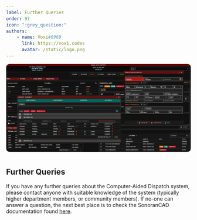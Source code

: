 ```yaml
---
label: Further Queries
order: 97
icon: ":grey_question:"
authors:
    - name: Voxi#6969
      link: https://voxi.codes
      avatar: /static/logo.png
---
```

![](/static/images/cad/sonorancad.png)

#

## Further Queries

If you have any further queries about the Computer-Aided Dispatch system, please contact anyone with suitable knowledge of the system (typically higher department members, or community members). If no-one can answer a question, the next best place is to check the SonoranCAD documentation found [here](https://info.sonorancad.com/).